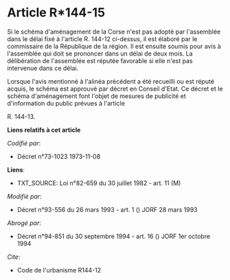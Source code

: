 # Article R*144-15

Si le schéma d'aménagement de la Corse n'est pas adopté par l'assemblée dans le délai fixé à l'article R. 144-12 ci-dessus,
il est élaboré par le commissaire de la République de la région. Il est ensuite soumis pour avis à l'assemblée qui doit se
prononcer dans un délai de deux mois. La délibération de l'assemblée est réputée favorable si elle n'est pas intervenue dans
ce délai.

Lorsque l'avis mentionné à l'alinéa précédent a été recueilli ou est réputé acquis, le schéma est approuvé par décret en
Conseil d'Etat. Ce décret et le schéma d'aménagement font l'objet de mesures de publicité et d'information du public prévues
à l'article

R. 144-13.

**Liens relatifs à cet article**

_Codifié par_:

  - Décret n°73-1023 1973-11-08

**Liens**:

  - TXT_SOURCE: Loi n°82-659 du 30 juillet 1982 - art. 11 (M)

_Modifié par_:

  - Décret n°93-556 du 26 mars 1993 - art. 1 () JORF 28 mars 1993

_Abrogé par_:

  - Décret n°94-851 du 30 septembre 1994 - art. 16 () JORF 1er octobre 1994

_Cite_:

  - Code de l'urbanisme R144-12
